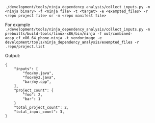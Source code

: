 
`./development/tools/ninja_dependency_analysis/collect_inputs.py -n <ninja binary> -f <ninja file> -t <target> -e <exempted_files> -r <repo project file> or -m <repo manifest file>`

For example
`./development/tools/ninja_dependency_analysis/collect_inputs.py -n prebuilts/build-tools/linux-x86/bin/ninja -f out/combined-aosp_cf_x86_64_phone.ninja -t vendorimage -e development/tools/ninja_dependency_analysis/exempted_files -r .repo/project.list`

Output:
```
{
    "inputs": [
        "foo/my.java",
        "foo/my2.java",
        "bar/my.cpp",
    ],
    "project_count": {
        "foo": 2,
        "bar": 1
    }
    "total_project_count": 2,
    "total_input_count": 3,
}
```